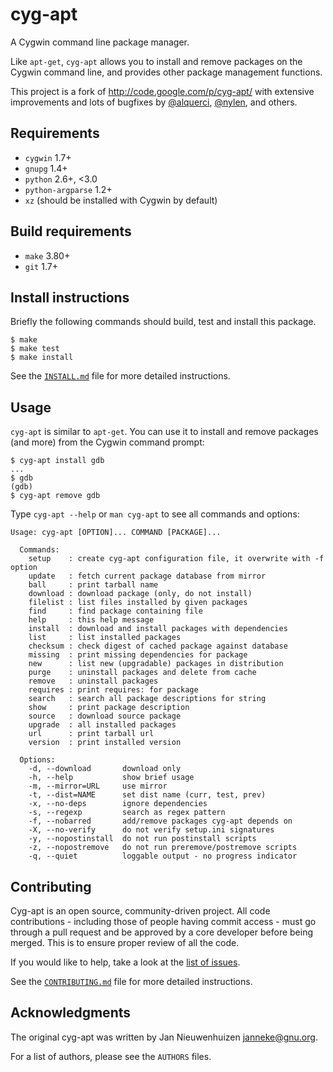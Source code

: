 cyg-apt
=======

A Cygwin command line package manager.

Like `apt-get`, `cyg-apt` allows you to install and remove packages on the Cygwin command line, and provides other package management functions.

This project is a fork of http://code.google.com/p/cyg-apt/ with extensive improvements and lots of bugfixes by [@alquerci](https://github.com/alquerci), [@nylen](https://github.com/nylen), and others.

Requirements
------------

* `cygwin` 1.7+
* `gnupg` 1.4+
* `python` 2.6+, &lt;3.0
* `python-argparse` 1.2+
* `xz` (should be installed with Cygwin by default)


Build requirements
------------------

* `make` 3.80+
* `git` 1.7+


Install instructions
--------------------

Briefly the following commands should build, test and install this package.

    $ make
    $ make test
    $ make install

See the [`INSTALL.md`](INSTALL.md) file for more detailed instructions.


Usage
-----

`cyg-apt` is similar to `apt-get`.  You can use it to install and remove packages (and more) from the Cygwin command prompt:

    $ cyg-apt install gdb
    ...
    $ gdb
    (gdb)
    $ cyg-apt remove gdb

Type `cyg-apt --help` or `man cyg-apt` to see all commands and options:

```
Usage: cyg-apt [OPTION]... COMMAND [PACKAGE]...

  Commands:
    setup    : create cyg-apt configuration file, it overwrite with -f option
    update   : fetch current package database from mirror
    ball     : print tarball name
    download : download package (only, do not install)
    filelist : list files installed by given packages
    find     : find package containing file
    help     : this help message
    install  : download and install packages with dependencies
    list     : list installed packages
    checksum : check digest of cached package against database
    missing  : print missing dependencies for package
    new      : list new (upgradable) packages in distribution
    purge    : uninstall packages and delete from cache
    remove   : uninstall packages
    requires : print requires: for package
    search   : search all package descriptions for string
    show     : print package description
    source   : download source package
    upgrade  : all installed packages
    url      : print tarball url
    version  : print installed version

  Options:
    -d, --download       download only
    -h, --help           show brief usage
    -m, --mirror=URL     use mirror
    -t, --dist=NAME      set dist name (curr, test, prev)
    -x, --no-deps        ignore dependencies
    -s, --regexp         search as regex pattern
    -f, --nobarred       add/remove packages cyg-apt depends on
    -X, --no-verify      do not verify setup.ini signatures
    -y, --nopostinstall  do not run postinstall scripts
    -z, --nopostremove   do not run preremove/postremove scripts
    -q, --quiet          loggable output - no progress indicator
```


Contributing
------------

Cyg-apt is an open source, community-driven project. All code contributions -
including those of people having commit access - must go through a pull request
and be approved by a core developer before being merged. This is to ensure
proper review of all the code.

If you would like to help, take a look at the
[list of issues](https://github.com/nylen/cyg-apt/issues).

See the [`CONTRIBUTING.md`](CONTRIBUTING.md) file for more detailed instructions.


Acknowledgments
---------------

The original cyg-apt was written by Jan Nieuwenhuizen <janneke@gnu.org>.

For a list of authors, please see the `AUTHORS` files.
